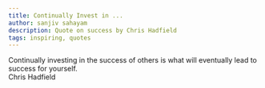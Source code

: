 ```yaml
---
title: Continually Invest in ...
author: sanjiv sahayam
description: Quote on success by Chris Hadfield
tags: inspiring, quotes
---
```


<div>
<div class="quote">
Continually investing in the success of others is what will eventually lead to success for yourself.
</div>
<div class="attribution">Chris Hadfield</div>
</div>